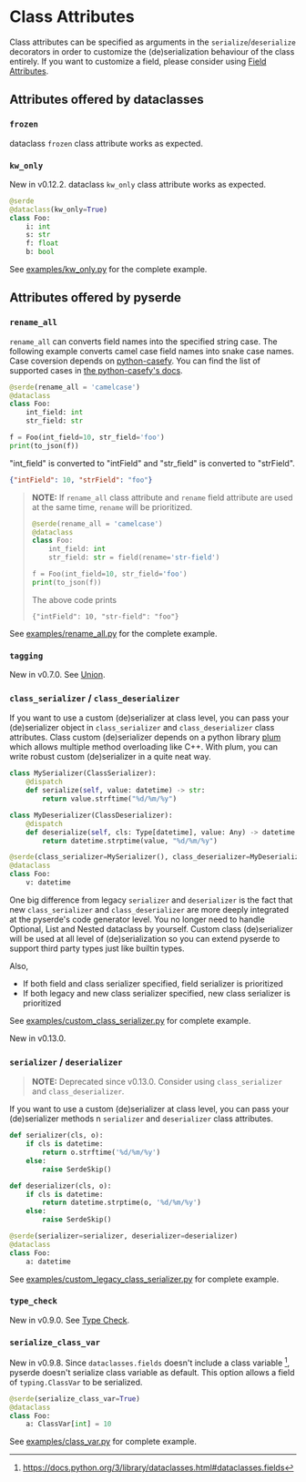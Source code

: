 # Class Attributes

Class attributes can be specified as arguments in the `serialize`/`deserialize` decorators in order to customize the (de)serialization behaviour of the class entirely. If you want to customize a field, please consider using [Field Attributes](field-attributes.md).

## Attributes offered by dataclasses

### **`frozen`**

dataclass `frozen` class attribute works as expected.

### **`kw_only`**

New in v0.12.2. dataclass `kw_only` class attribute works as expected.

```python
@serde
@dataclass(kw_only=True)
class Foo:
    i: int
    s: str
    f: float
    b: bool
```

See [examples/kw_only.py](https://github.com/yukinarit/pyserde/blob/main/examples/kw_only.py) for the complete example.

## Attributes offered by pyserde

### **`rename_all`**

`rename_all` can converts field names into the specified string case. The following example converts camel case field names into snake case names. Case coversion depends on [python-casefy](https://github.com/dmlls/python-casefy). You can find the list of supported cases in [the python-casefy's docs](https://dmlls.github.io/python-casefy/api.html).

```python
@serde(rename_all = 'camelcase')
@dataclass
class Foo:
    int_field: int
    str_field: str

f = Foo(int_field=10, str_field='foo')
print(to_json(f))
```

"int_field" is converted to "intField" and "str_field" is converted to "strField".

```json
{"intField": 10, "strField": "foo"}
```

> **NOTE:** If `rename_all` class attribute and `rename` field attribute are used at the same time, `rename` will be prioritized.
>
> ```python
> @serde(rename_all = 'camelcase')
> @dataclass
> class Foo:
>     int_field: int
>     str_field: str = field(rename='str-field')
>
> f = Foo(int_field=10, str_field='foo')
> print(to_json(f))
> ```
> The above code prints
> ```
> {"intField": 10, "str-field": "foo"}
> ```

See [examples/rename_all.py](https://github.com/yukinarit/pyserde/blob/main/examples/rename_all.py) for the complete example.

### **`tagging`**

New in v0.7.0. See [Union](union.md).

### **`class_serializer`** / **`class_deserializer`**

If you want to use a custom (de)serializer at class level, you can pass your (de)serializer object in `class_serializer` and `class_deserializer` class attributes. Class custom (de)serializer depends on a python library [plum](https://github.com/beartype/plum) which allows multiple method overloading like C++. With plum, you can write robust custom (de)serializer in a quite neat way.

```python
class MySerializer(ClassSerializer):
    @dispatch
    def serialize(self, value: datetime) -> str:
        return value.strftime("%d/%m/%y")

class MyDeserializer(ClassDeserializer):
    @dispatch
    def deserialize(self, cls: Type[datetime], value: Any) -> datetime:
        return datetime.strptime(value, "%d/%m/%y")

@serde(class_serializer=MySerializer(), class_deserializer=MyDeserializer())
@dataclass
class Foo:
    v: datetime
```

One big difference from legacy `serializer` and `deserializer` is the fact that new `class_serializer` and `class_deserializer` are more deeply integrated at the pyserde's code generator level. You no longer need to handle Optional, List and Nested dataclass by yourself. Custom class (de)serializer will be used at all level of (de)serialization so you can extend pyserde to support third party types just like builtin types.

Also,
* If both field and class serializer specified, field serializer is prioritized
* If both legacy and new class serializer specified, new class serializer is prioritized

See [examples/custom_class_serializer.py](https://github.com/yukinarit/pyserde/blob/main/examples/custom_class_serializer.py) for complete example.

New in v0.13.0.

### **`serializer`** / **`deserializer`**

> **NOTE:** Deprecated since v0.13.0. Consider using `class_serializer` and `class_deserializer`.

If you want to use a custom (de)serializer at class level, you can pass your (de)serializer methods n `serializer` and `deserializer` class attributes.

```python
def serializer(cls, o):
    if cls is datetime:
        return o.strftime('%d/%m/%y')
    else:
        raise SerdeSkip()

def deserializer(cls, o):
    if cls is datetime:
        return datetime.strptime(o, '%d/%m/%y')
    else:
        raise SerdeSkip()

@serde(serializer=serializer, deserializer=deserializer)
@dataclass
class Foo:
    a: datetime
```

See [examples/custom_legacy_class_serializer.py](https://github.com/yukinarit/pyserde/blob/main/examples/custom_legacy_class_serializer.py) for complete example.

### **`type_check`**

New in v0.9.0. See [Type Check](#type-check.md).

### **`serialize_class_var`**

New in v0.9.8. Since `dataclasses.fields` doesn't include a class variable [^1], pyserde doesn't serialize class variable as default. This option allows a field of `typing.ClassVar` to be serialized.

```python
@serde(serialize_class_var=True)
@dataclass
class Foo:
    a: ClassVar[int] = 10
```

See [examples/class_var.py](https://github.com/yukinarit/pyserde/blob/main/examples/class_var.py) for complete example.

[^1]: https://docs.python.org/3/library/dataclasses.html#dataclasses.fields
